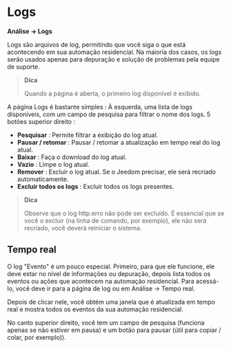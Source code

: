 # Logs
**Análise → Logs**

Logs são arquivos de log, permitindo que você siga o que está acontecendo em sua automação residencial. Na maioria dos casos, os logs serão usados apenas para depuração e solução de problemas pela equipe de suporte.

> **Dica**
>
> Quando a página é aberta, o primeiro log disponível é exibido.

A página Logs é bastante simples :
À esquerda, uma lista de logs disponíveis, com um campo de pesquisa para filtrar o nome dos logs.
5 botões superior direito :

- **Pesquisar** : Permite filtrar a exibição do log atual.
- **Pausar / retomar** : Pausar / retomar a atualização em tempo real do log atual.
- **Baixar** : Faça o download do log atual.
- **Vazio** : Limpe o log atual.
- **Remover** : Excluir o log atual. Se o Jeedom precisar, ele será recriado automaticamente.
- **Excluir todos os logs** : Excluir todos os logs presentes.

> **Dica**
>
> Observe que o log http.erro não pode ser excluído. É essencial que se você o excluir (na linha de comando, por exemplo), ele não será recriado, você deverá reiniciar o sistema.

## Tempo real

O log "Evento" é um pouco especial. Primeiro, para que ele funcione, ele deve estar no nível de informações ou depuração, depois lista todos os eventos ou ações que acontecem na automação residencial. Para acessá-lo, você deve ir para a página de log ou em Análise → Tempo real.

Depois de clicar nele, você obtém uma janela que é atualizada em tempo real e mostra todos os eventos da sua automação residencial.

No canto superior direito, você tem um campo de pesquisa (funciona apenas se não estiver em pausa) e um botão para pausar (útil para copiar / colar, por exemplo)).

